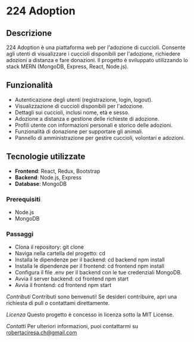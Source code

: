 # 224 Adoption
## Descrizione
224 Adoption è una piattaforma web per l'adozione di cuccioli. 
Consente agli utenti di visualizzare i cuccioli disponibili per l'adozione, richiedere adozioni a distanza e fare donazioni. 
Il progetto è sviluppato utilizzando lo stack MERN (MongoDB, Express, React, Node.js).

## Funzionalità
- Autenticazione degli utenti (registrazione, login, logout).
- Visualizzazione di cuccioli disponibili per l'adozione.
- Dettagli sui cuccioli, inclusi nome, età e sesso.
- Adozione a distanza e gestione delle richieste di adozione.
- Profili utente con informazioni personali e storico delle adozioni.
- Funzionalità di donazione per supportare gli animali.
- Pannello di amministrazione per gestire cuccioli, volontari e adozioni.

## Tecnologie utilizzate
- **Frontend**: React, Redux, Bootstrap
- **Backend**: Node.js, Express
- **Database**: MongoDB

### Prerequisiti
- Node.js
- MongoDB

### Passaggi
- Clona il repository:
   git clone <URL-del-repository>
- Naviga nella cartella del progetto:
cd <nome-cartella>
- Installa le dipendenze per il backend:
cd backend
npm install
- Installa le dipendenze per il frontend:
cd frontend
npm install
- Configura il file .env per il backend con le tue credenziali MongoDB.
- Avvia il server backend:
cd frontend
npm start
- Avvia il frontend:
cd frontend
npm start

*Contributi*
Contributi sono benvenuti! Se desideri contribuire, apri una richiesta di pull o contattami direttamente.

*Licenza*
Questo progetto è concesso in licenza sotto la MIT License.

*Contatti*
Per ulteriori informazioni, puoi contattarmi su robertaciresa.ch@gmail.com
